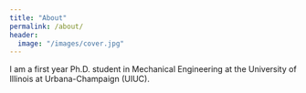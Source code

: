 ```yaml
---
title: "About"
permalink: /about/
header:
  image: "/images/cover.jpg"
---
```

I am a first year Ph.D. student in Mechanical Engineering at the University of Illinois at Urbana-Champaign (UIUC).
